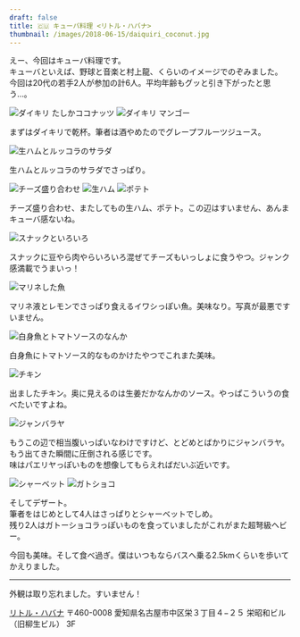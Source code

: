 ```yaml
---
draft: false
title: 🇨🇺 キューバ料理 <リトル・ハバナ>
thumbnail: /images/2018-06-15/daiquiri_coconut.jpg
---
```


えー、今回はキューバ料理です。  
キューバといえば、野球と音楽と村上龍、くらいのイメージでのぞみました。  
今回は20代の若手2人が参加の計6人。平均年齢もグッと引き下がったと思う…。

![ダイキリ たしかココナッツ](/images/2018-06-15/daiquiri_coconut.jpg)
![ダイキリ マンゴー](/images/2018-06-15/daiquiri_mango.jpg)

まずはダイキリで乾杯。筆者は酒やめたのでグレープフルーツジュース。

![生ハムとルッコラのサラダ](/images/2018-06-15/salad.jpg)

生ハムとルッコラのサラダでさっぱり。

![チーズ盛り合わせ](/images/2018-06-15/cheese.jpg)
![生ハム](/images/2018-06-15/ham.jpg)
![ポテト](/images/2018-06-15/potato.jpg)

チーズ盛り合わせ、またしてもの生ハム、ポテト。この辺はすいません、あんまキューバ感ないね。

![スナックといろいろ](/images/2018-06-15/corn_chips.jpg)

スナックに豆やら肉やらいろいろ混ぜてチーズもいっしょに食うやつ。ジャンク感満載でうまいっ！

![マリネした魚](/images/2018-06-15/marinated_fish.jpg)

マリネ液とレモンでさっぱり食えるイワシっぽい魚。美味なり。写真が最悪ですいません。

![白身魚とトマトソースのなんか](/images/2018-06-15/fish.jpg)

白身魚にトマトソース的なものかけたやつでこれまた美味。

![チキン](/images/2018-06-15/rotisserie_chicken.jpg)

出ましたチキン。奥に見えるのは生姜だかなんかのソース。やっぱこういうの食べたいですよね。

![ジャンバラヤ](/images/2018-06-15/jambalaya.jpg)

もうこの辺で相当腹いっぱいなわけですけど、とどめとばかりにジャンバラヤ。  
もう出てきた瞬間に圧倒される感じです。  
味はパエリヤっぽいものを想像してもらえればだいぶ近いです。

![シャーベット](/images/2018-06-15/sherbet.jpg)
![ガトショコ](/images/2018-06-15/chocolate_cake.jpg)

そしてデザート。  
筆者をはじめとして4人はさっぱりとシャーベットでしめ。  
残り2人はガトーショコラっぽいものを食っていましたがこれがまた超弩級ヘビー。

今回も美味。そして食べ過ぎ。僕はいつもならバスへ乗る2.5kmくらいを歩いてかえりました。

---

外観は取り忘れました。すいません！

[リトル・ハバナ](http://www.littlehavana.jp/)
〒460-0008 愛知県名古屋市中区栄３丁目４−２５ 栄昭和ビル（旧柳生ビル） 3F
